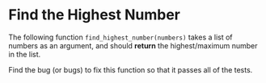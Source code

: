 # Find the Highest Number
The following function `find_highest_number(numbers)` takes a list of numbers as an argument, and should **return** the 
highest/maximum number in the list. 

Find the bug (or bugs) to fix this function so that it passes all of the tests.
